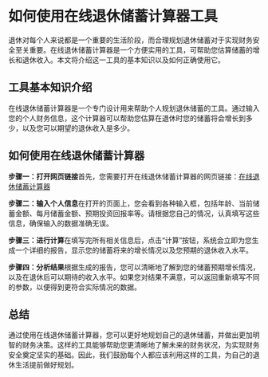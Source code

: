 如何使用在线退休储蓄计算器工具
===============

退休对每个人来说都是一个重要的生活阶段，而合理规划退休储蓄对于实现财务安全至关重要。在线退休储蓄计算器是一个方便实用的工具，可帮助您估算储蓄的增长和退休收入。本文将介绍这一工具的基本知识以及如何正确使用它。

工具基本知识介绍
--------

在线退休储蓄计算器是一个专门设计用来帮助个人规划退休储蓄的工具。通过输入您的个人财务信息，这个计算器可以帮助您估算在退休时您的储蓄将会增长到多少，以及您可以期望的退休收入是多少。

如何使用在线退休储蓄计算器
-------------

**步骤一：打开网页链接**首先，您需要打开在线退休储蓄计算器的网页链接：[在线退休储蓄计算器](https://www.onlinecalculatorsfree.com/zh-cn/financial/retirement-savings-calculator.html)

**步骤二：输入个人信息**在打开的页面上，您会看到各种输入框，包括年龄、当前储蓄金额、每月储蓄金额、预期投资回报率等。请根据您自己的情况，认真填写这些信息，确保输入的数据准确无误。

**步骤三：进行计算**在填写完所有相关信息后，点击“计算”按钮，系统会立即为您生成一个详细的报告，显示您的储蓄将来的增长情况以及您预期的退休收入水平。

**步骤四：分析结果**根据生成的报告，您可以清晰地了解到您的储蓄预期增长情况，以及在退休后可以期待的收入水平。如果您对结果不满意，可以返回重新填写不同的参数，以便得到更符合实际情况的数据。

总结
--

通过使用在线退休储蓄计算器，您可以更好地规划自己的退休储蓄，并做出更加明智的财务决策。这样的工具能够帮助您更清晰地了解未来的财务状况，为实现财务安全奠定坚实的基础。因此，我们鼓励每个人都应该利用这样的工具，为自己的退休生活提前做好规划。
